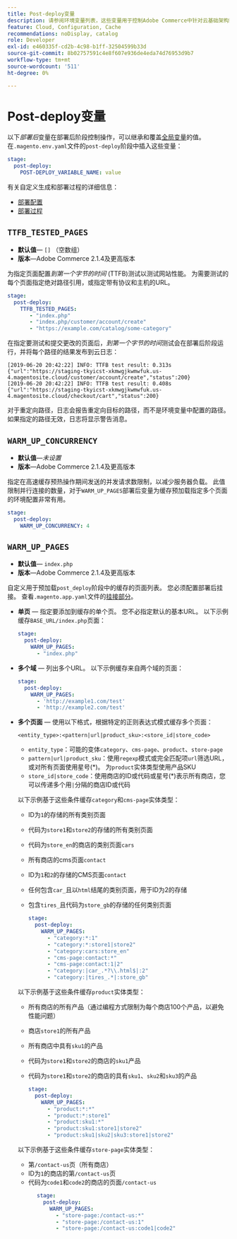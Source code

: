 ```yaml
---
title: Post-deploy变量
description: 请参阅环境变量列表，这些变量用于控制Adobe Commerce中针对云基础架构部署后阶段的操作。
feature: Cloud, Configuration, Cache
recommendations: noDisplay, catalog
role: Developer
exl-id: e460335f-cd2b-4c98-b1ff-32504599b33d
source-git-commit: 8b02757591c4e8f607e936de4eda74d76953d9b7
workflow-type: tm+mt
source-wordcount: '511'
ht-degree: 0%

---
```


# Post-deploy变量

以下&#x200B;_部署后_&#x200B;变量在部署后阶段控制操作，可以继承和覆盖[全局变量](variables-global.md)的值。 在`.magento.env.yaml`文件的`post-deploy`阶段中插入这些变量：

```yaml
stage:
  post-deploy:
    POST-DEPLOY_VARIABLE_NAME: value
```

有关自定义生成和部署过程的详细信息：

- [部署配置](configure-env-yaml.md)
- [部署过程](../deploy/process.md)

## `TTFB_TESTED_PAGES`

- **默认值**— `[]` （空数组）
- **版本**—Adobe Commerce 2.1.4及更高版本

为指定页面配置&#x200B;_到第一个字节的时间_ (TTFB)测试以测试网站性能。 为需要测试的每个页面指定绝对路径引用，或指定带有协议和主机的URL。

```yaml
stage:
  post-deploy:
    TTFB_TESTED_PAGES:
       - "index.php"
       - "index.php/customer/account/create"
       - "https://example.com/catalog/some-category"
```

在指定要测试和提交更改的页面后，_到第一个字节的时间_&#x200B;测试会在部署后阶段运行，并将每个路径的结果发布到云日志：

```terminal
[2019-06-20 20:42:22] INFO: TTFB test result: 0.313s {"url":"https://staging-tkyicst-xkmwgjkwmwfuk.us-4.magentosite.cloud/customer/account/create","status":200}
[2019-06-20 20:42:22] INFO: TTFB test result: 0.408s {"url":"https://staging-tkyicst-xkmwgjkwmwfuk.us-4.magentosite.cloud/checkout/cart","status":200}
```

对于重定向路径，日志会报告重定向目标的路径，而不是环境变量中配置的路径。 如果指定的路径无效，日志将显示警告消息。

## `WARM_UP_CONCURRENCY`

- **默认值**—_未设置_
- **版本**—Adobe Commerce 2.1.4及更高版本

指定在高速缓存预热操作期间发送的并发请求数限制，以减少服务器负载。 此值限制并行连接的数量，对于`WARM_UP_PAGES`部署后变量为缓存预加载指定多个页面的环境配置非常有用。

```yaml
stage:
  post-deploy:
    WARM_UP_CONCURRENCY: 4
```

## `WARM_UP_PAGES`

- **默认值**— `index.php`
- **版本**—Adobe Commerce 2.1.4及更高版本

自定义用于预加载`post_deploy`阶段中的缓存的页面列表。 您必须配置部署后挂接。 查看`.magento.app.yaml`文件的[挂接部分](../application/hooks-property.md)。

- **单页** — 指定要添加到缓存的单个页。 您不必指定默认的基本URL。 以下示例缓存`BASE_URL/index.php`页面：

  ```yaml
  stage:
    post-deploy:
      WARM_UP_PAGES:
        - "index.php"
  ```

- **多个域** — 列出多个URL。 以下示例缓存来自两个域的页面：

  ```yaml
  stage:
    post-deploy:
      WARM_UP_PAGES:
        - 'http://example1.com/test'
        - 'http://example2.com/test'
  ```

- **多个页面** — 使用以下格式，根据特定的正则表达式模式缓存多个页面：

  ```terminal
  <entity_type>:<pattern|url|product_sku>:<store_id|store_code>
  ```

   - `entity_type`：可能的变体`category`、`cms-page`、`product`、`store-page`
   - `pattern|url|product_sku`：使用`regexp`模式或完全匹配项`url`筛选URL，或对所有页面使用星号(\*)。 为`product`实体类型使用产品SKU
   - `store_id|store_code`：使用商店的ID或代码或星号(\*)表示所有商店，您可以传递多个用`|`分隔的商店ID或代码

  以下示例基于这些条件缓存`category`和`cms-page`实体类型：
   - ID为`1`的存储的所有类别页面
   - 代码为`store1`和`store2`的存储的所有类别页面
   - 代码为`store_en`的商店的类别页面`cars`
   - 所有商店的cms页面`contact`
   - ID为`1`和`2`的存储的CMS页面`contact`
   - 任何包含`car_`且以`html`结尾的类别页面，用于ID为2的存储
   - 包含`tires_`且代码为`store_gb`的存储的任何类别页面

     ```yaml
     stage:
       post-deploy:
         WARM_UP_PAGES:
           - "category:*:1"
           - "category:*:store1|store2"
           - "category:cars:store_en"
           - "cms-page:contact:*"
           - "cms-page:contact:1|2"
           - "category:|car_.*?\\.html$|:2"
           - "category:|tires_.*|:store_gb"
     ```

  以下示例基于这些条件缓存`product`实体类型：
   - 所有商店的所有产品（通过编程方式限制为每个商店100个产品，以避免性能问题）
   - 商店`store1`的所有产品
   - 所有商店中具有`sku1`的产品
   - 代码为`store1`和`store2`的商店的`sku1`产品
   - 代码为`store1`和`store2`的商店的具有`sku1`、`sku2`和`sku3`的产品

     ```yaml
     stage:
       post-deploy:
         WARM_UP_PAGES:
           - "product:*:*"
           - "product:*:store1"
           - "product:sku1:*"
           - "product:sku1:store1|store2"
           - "product:sku1|sku2|sku3:store1|store2"
     ```

  以下示例基于这些条件缓存`store-page`实体类型：
   - 第`/contact-us`页（所有商店）
   - ID为`1`的商店的第`/contact-us`页
   - 代码为`code1`和`code2`的商店的页面`/contact-us`

  ```yaml
        stage:
          post-deploy:
            WARM_UP_PAGES:
              - "store-page:/contact-us:*"
              - "store-page:/contact-us:1"
              - "store-page:/contact-us:code1|code2"
  ```
